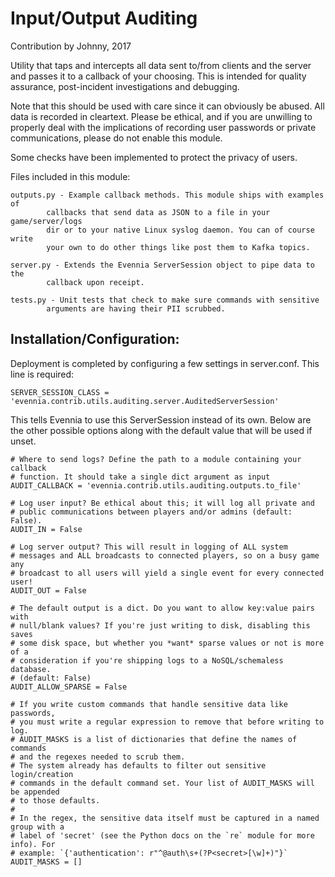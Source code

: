 # Input/Output Auditing

Contribution by Johnny, 2017

Utility that taps and intercepts all data sent to/from clients and the
server and passes it to a callback of your choosing. This is intended for 
quality assurance, post-incident investigations and debugging.

Note that this should be used with care since it can obviously be abused. All 
data is recorded in cleartext. Please be ethical, and if you are unwilling to 
properly deal with the implications of recording user passwords or private 
communications, please do not enable this module.

Some checks have been implemented to protect the privacy of users.

Files included in this module:

    outputs.py - Example callback methods. This module ships with examples of
            callbacks that send data as JSON to a file in your game/server/logs
            dir or to your native Linux syslog daemon. You can of course write
            your own to do other things like post them to Kafka topics.

    server.py - Extends the Evennia ServerSession object to pipe data to the
            callback upon receipt.

	tests.py - Unit tests that check to make sure commands with sensitive
	        arguments are having their PII scrubbed.


## Installation/Configuration:

Deployment is completed by configuring a few settings in server.conf. This line
is required:

    SERVER_SESSION_CLASS = 'evennia.contrib.utils.auditing.server.AuditedServerSession'

This tells Evennia to use this ServerSession instead of its own. Below are the
other possible options along with the default value that will be used if unset.

    # Where to send logs? Define the path to a module containing your callback
    # function. It should take a single dict argument as input
    AUDIT_CALLBACK = 'evennia.contrib.utils.auditing.outputs.to_file'

    # Log user input? Be ethical about this; it will log all private and
    # public communications between players and/or admins (default: False).
    AUDIT_IN = False

    # Log server output? This will result in logging of ALL system
    # messages and ALL broadcasts to connected players, so on a busy game any
    # broadcast to all users will yield a single event for every connected user!
    AUDIT_OUT = False

    # The default output is a dict. Do you want to allow key:value pairs with
    # null/blank values? If you're just writing to disk, disabling this saves
    # some disk space, but whether you *want* sparse values or not is more of a
    # consideration if you're shipping logs to a NoSQL/schemaless database.
    # (default: False)
    AUDIT_ALLOW_SPARSE = False

    # If you write custom commands that handle sensitive data like passwords,
    # you must write a regular expression to remove that before writing to log.
    # AUDIT_MASKS is a list of dictionaries that define the names of commands
    # and the regexes needed to scrub them.
    # The system already has defaults to filter out sensitive login/creation
    # commands in the default command set. Your list of AUDIT_MASKS will be appended
    # to those defaults.
    #
    # In the regex, the sensitive data itself must be captured in a named group with a
    # label of 'secret' (see the Python docs on the `re` module for more info). For
    # example: `{'authentication': r"^@auth\s+(?P<secret>[\w]+)"}`
    AUDIT_MASKS = []
